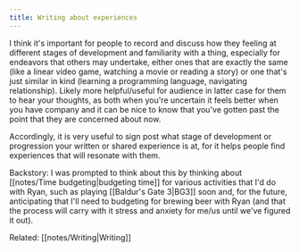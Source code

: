 ```yaml
---
title: Writing about experiences
---
```


I think it's important for people to record and discuss how they feeling at different stages of development and familiarity with a thing, especially for endeavors that others may undertake, either ones that are exactly the same (like a linear video game, watching a movie or reading a story) or one that's just similar in kind (learning a programming language, navigating relationship). Likely more helpful/useful for audience in latter case for them to hear your thoughts, as both when you're uncertain it feels better when you have company and it can be nice to know that you've gotten past the point that they are concerned about now.

Accordingly, it is very useful to sign post what stage of development or progression your written or shared experience is at, for it helps people find experiences that will resonate with them.

Backstory: I was prompted to think about this by thinking about [[notes/Time budgeting|budgeting time]] for various activities that I'd do with Ryan, such as playing [[Baldur's Gate 3|BG3]] soon and, for the future, anticipating that I'll need to budgeting for brewing beer with Ryan (and that the process will carry with it stress and anxiety for me/us until we've figured it out).

Related: [[notes/Writing|Writing]]